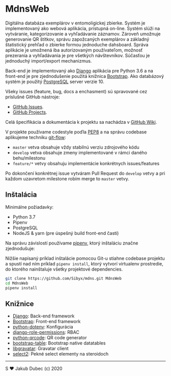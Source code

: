 # MdnsWeb

Digitálna databáza exemplárov v entomoligickej zbierke. Systém je implementovaný ako webová aplikácia, prístupná on-line.
Systém slúži na vytváranie, kategorizovanie a vyhľadávanie záznamov. Zároveň umožnuje generovanie QR štítkov,
správu zapožcaných exemplárov a základný štatistický prehľad o zbierke formou jednoduche dahsboard. Správa aplikácie
je umožnená iba autorizovaným používateľom, možnosť prezerania a vyhľadávania je pre všetkých návštevníkov.
Súčasťou je jednoduchý import/export mechanizmus.

Back-end je implementovaný ako [Django](https://www.djangoproject.com/) aplikácia pre Python 3.6 a na front-end
je pre zjednodušenie použitá knižnica [Bootstrap](https://getbootstrap.com/). Ako databázový systém je použitý
[PostgreSQL](https://www.postgresql.org/) server verzie 10.

Všeky issues (feature, bug, docs a enchasment) sú spravované cez príslušné GitHub nástroje:

- [GitHub Issues](https://github.com/Sibyx/mdns/issues).
- [GitHub Projects](https://github.com/Sibyx/mdns/projects).

Celá špecifikácia a dokumentácia k projektu sa nachádza v
[GitHub Wiki](https://github.com/Sibyx/mdns/wiki).

V projekte používame codestyle poďla [PEP8](https://www.python.org/dev/peps/pep-0008/) a na správu codebase
aplikujeme techniku [git-flow](https://datasift.github.io/gitflow/IntroducingGitFlow.html):

- `master` vetva obsahuje vždy stabilnú verziu zdrojového kódu
- `develop` vetva obsahuje zmeny implementované v rámci daného behu/milestonu
- `feature/*` vetvy obsahuju implementácie konkrétnych issues/features

Po dokončení konkrétnej issue vytváram Pull Request do `develop` vetvy a pri každom uzavretom milestone
robím merge to `master` vetvy.

## Inštalácia

Minimálne požiadavky:

- Python 3.7
- Pipenv
- PostgreSQL
- NodeJS & yarn (pre úspešný build front-end časti)

Na správu závislostí používame [pipenv](https://github.com/pypa/pipenv), ktorý inštaláciu značne zjednodušuje:

Nižšie napísaný príklad inštalácie pomocou Git-u stiahne codebase projektu a spustí nad ním príklad `pipenv install`,
ktorý vytvorí virtualenv prostredie, do ktorého nainštaluje všetky projektové dependencies.

```bash
git clone https://github.com/Sibyx/mdns.git MdnsWeb
cd MdnsWeb
pipenv install
```

## Knižnice

- [Django](https://www.djangoproject.com/): Back-end framework
- [Bootstrap](https://getbootstrap.com/): Front-end framework
- [python-dotenv](https://github.com/theskumar/python-dotenv): Konfigurácia
- [django-role-permissions](https://github.com/vintasoftware/django-role-permissions): RBAC
- [python-qrcode](https://github.com/lincolnloop/python-qrcode): QR code generator
- [bootstrap-table](https://bootstrap-table.com/): Bootstrap native datatables
- [libgravatar](https://github.com/pabluk/libgravatar): Gravatar client
- [select2](https://select2.org/): Pekné select elementy na steroidoch

---
S ❤️ Jakub Dubec (c) 2020
